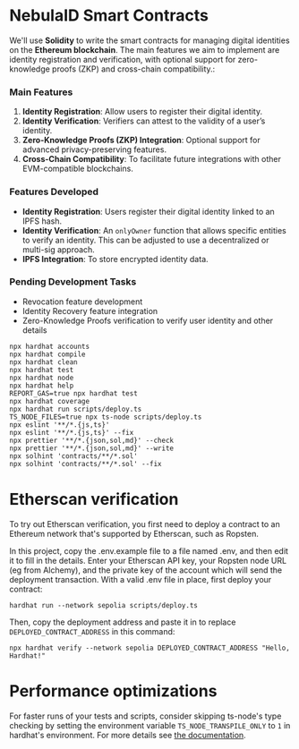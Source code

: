 # NebulaID Smart Contracts

We'll use **Solidity** to write the smart contracts for managing digital identities on the **Ethereum blockchain**. The main features we aim to implement are identity registration and verification, with optional support for zero-knowledge proofs (ZKP) and cross-chain compatibility.:

### Main Features

1. **Identity Registration**: Allow users to register their digital identity.
2. **Identity Verification**: Verifiers can attest to the validity of a user’s identity.
3. **Zero-Knowledge Proofs (ZKP) Integration**: Optional support for advanced privacy-preserving features.
4. **Cross-Chain Compatibility**: To facilitate future integrations with other EVM-compatible blockchains.

### Features Developed

- **Identity Registration**: Users register their digital identity linked to an IPFS hash.
- **Identity Verification**: An `onlyOwner` function that allows specific entities to verify an identity. This can be adjusted to use a decentralized or multi-sig approach.
- **IPFS Integration**: To store encrypted identity data.  

### Pending Development Tasks

- Revocation feature development
- Identity Recovery feature integration
- Zero-Knowledge Proofs verification to verify user identity and other details

```shell
npx hardhat accounts
npx hardhat compile
npx hardhat clean
npx hardhat test
npx hardhat node
npx hardhat help
REPORT_GAS=true npx hardhat test
npx hardhat coverage
npx hardhat run scripts/deploy.ts
TS_NODE_FILES=true npx ts-node scripts/deploy.ts
npx eslint '**/*.{js,ts}'
npx eslint '**/*.{js,ts}' --fix
npx prettier '**/*.{json,sol,md}' --check
npx prettier '**/*.{json,sol,md}' --write
npx solhint 'contracts/**/*.sol'
npx solhint 'contracts/**/*.sol' --fix
```

# Etherscan verification

To try out Etherscan verification, you first need to deploy a contract to an Ethereum network that's supported by Etherscan, such as Ropsten.

In this project, copy the .env.example file to a file named .env, and then edit it to fill in the details. Enter your Etherscan API key, your Ropsten node URL (eg from Alchemy), and the private key of the account which will send the deployment transaction. With a valid .env file in place, first deploy your contract:

```shell
hardhat run --network sepolia scripts/deploy.ts
```

Then, copy the deployment address and paste it in to replace `DEPLOYED_CONTRACT_ADDRESS` in this command:

```shell
npx hardhat verify --network sepolia DEPLOYED_CONTRACT_ADDRESS "Hello, Hardhat!"
```

# Performance optimizations

For faster runs of your tests and scripts, consider skipping ts-node's type checking by setting the environment variable `TS_NODE_TRANSPILE_ONLY` to `1` in hardhat's environment. For more details see [the documentation](https://hardhat.org/guides/typescript.html#performance-optimizations).
